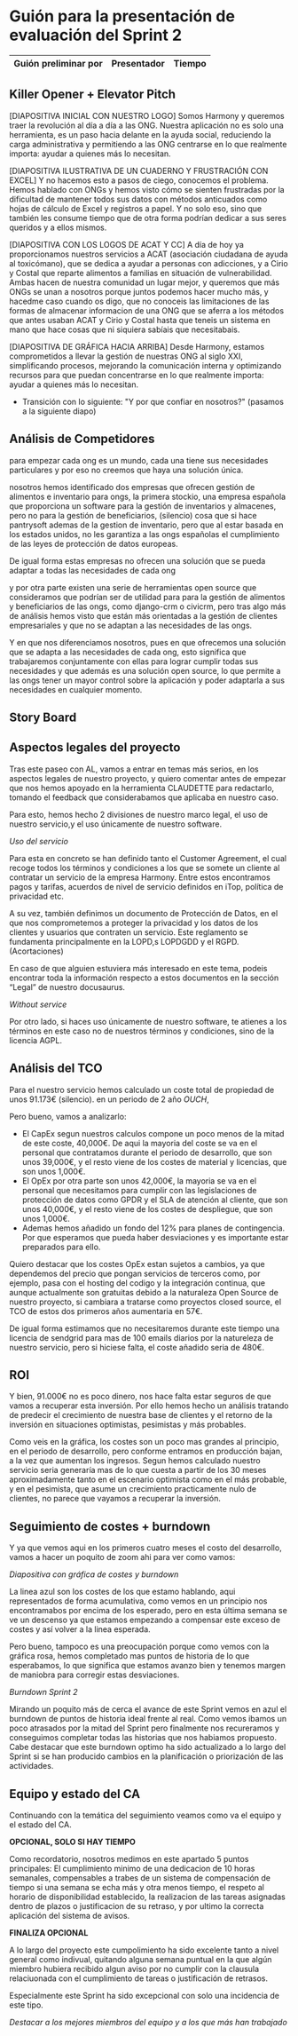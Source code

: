# Guión para la presentación de evaluación del Sprint 2

| Guión preliminar por | Presentador       | Tiempo  |
| -------------------- | ----------------- | ------  |

## Killer Opener + Elevator Pitch

[DIAPOSITIVA INICIAL CON NUESTRO LOGO]
Somos Harmony y queremos traer la revolución al día a día a las ONG. Nuestra aplicación no es solo una herramienta, es un paso hacia delante en la ayuda social, reduciendo la carga administrativa y
permitiendo a las ONG centrarse en lo que realmente importa: ayudar a quienes más lo necesitan.

[DIAPOSITIVA ILUSTRATIVA DE UN CUADERNO Y FRUSTRACIÓN CON EXCEL]
Y no hacemos esto a pasos de ciego, conocemos el problema. Hemos hablado con ONGs y hemos visto cómo se sienten frustradas por la dificultad de mantener todos sus datos con métodos anticuados como hojas de cálculo
de Excel y registros a papel. Y no solo eso, sino que también les consume tiempo que de otra forma podrían dedicar a sus seres queridos y a ellos mismos.

[DIAPOSITIVA CON LOS LOGOS DE ACAT Y CC]
A día de hoy ya proporcionamos nuestros servicios a ACAT (asociación ciudadana de ayuda al toxicómano), que se dedica a ayudar a personas con adicciones, y a Cirio y Costal que reparte alimentos a familias
en situación de vulnerabilidad. Ambas hacen de nuestra comunidad un lugar mejor, y queremos que más ONGs se unan a nosotros porque juntos podemos hacer mucho más, y hacedme caso cuando os digo, que no
conoceis las limitaciones de las formas de almacenar informacion de una ONG que se aferra a los métodos que antes usaban ACAT y Cirio y Costal hasta que teneis un sistema en mano que hace cosas que ni
siquiera sabíais que necesitabais.

[DIAPOSITIVA DE GRÁFICA HACIA ARRIBA]
Desde Harmony, estamos comprometidos a llevar la gestión de nuestras ONG al siglo XXI, simplificando procesos, mejorando la comunicación interna y optimizando recursos para que puedan concentrarse en lo que realmente
importa: ayudar a quienes más lo necesitan.

- Transición con lo siguiente:
  "Y por que confiar en nosotros?" (pasamos a la siguiente diapo)

## Análisis de Competidores

para empezar cada ong es un mundo, cada una tiene sus necesidades particulares y por eso no creemos que haya una solución única.

nosotros hemos identificado dos empresas que ofrecen gestión de alimentos e inventario para ongs, la primera stockio, una empresa española que proporciona un software para la gestión de inventarios y almacenes,
pero no para la gestión de beneficiarios, (silencio) cosa que si hace pantrysoft ademas de la gestion de inventario, pero que al estar basada en
los estados unidos, no les garantiza a las ongs españolas el cumplimiento de las leyes de protección de datos europeas.

De igual forma estas empresas no ofrecen una solución que se pueda adaptar a todas las necesidades de cada ong

y por otra parte existen una serie de herramientas open source que consideramos que podrían ser de utilidad para para la gestión de alimentos y beneficiarios de las ongs, como django-crm o civicrm,
pero tras algo más de análisis hemos visto que están más orientadas a la gestión de clientes empresariales y que no se adaptan a las necesidades de las ongs. 

Y en que nos diferenciamos nosotros, pues en que ofrecemos una solución que se adapta a las necesidades de cada ong, esto significa que trabajaremos conjuntamente con ellas para lograr cumplir todas sus necesidades
y que además es una solución open source, lo que permite a las ongs tener un mayor control sobre la aplicación y poder adaptarla a sus necesidades en cualquier momento.

## Story Board

## Aspectos legales del proyecto

Tras este paseo con AL, vamos a entrar en temas más serios, en los aspectos legales de nuestro proyecto, y quiero comentar antes de empezar que nos hemos apoyado en la herramienta CLAUDETTE para redactarlo,
tomando el feedback que considerabamos que aplicaba en nuestro caso.

Para esto, hemos hecho 2 divisiones de nuestro marco legal, el uso de nuestro  servicio,y el uso únicamente de nuestro software.

_Uso del servicio_

Para esta en concreto se han definido tanto el Customer Agreement, el cual recoge todos los términos y condiciones a los que se somete un cliente al contratar un servicio de la empresa Harmony. Entre estos encontramos pagos y tarifas, acuerdos de nivel de servicio definidos en iTop, política de privacidad etc.

A su vez, también definimos un documento de Protección de Datos, en el que nos comprometemos a proteger la privacidad  y los datos de los clientes y usuarios que contraten un servicio. Este reglamento se fundamenta principalmente en la LOPD,s LOPDGDD y el  RGPD. (Acortaciones)

En caso de que alguien estuviera más interesado en este tema, podeis encontrar toda la información respecto a estos documentos en la sección “Legal” de nuestro docusaurus.

_Without service_

Por otro lado, si haces uso únicamente de nuestro software, te atienes a los términos en este caso no de nuestros términos y condiciones, sino de la licencia AGPL.

## Análisis del TCO

Para el nuestro servicio hemos calculado un coste total de propiedad de unos 91.173€ (silencio). en un periodo de 2 año *OUCH*, 

Pero bueno, vamos a analizarlo:
- El CapEx segun nuestros calculos compone un poco menos de la mitad de este coste, 40,000€. De aqui la mayoria del coste se va en el personal que contratamos durante el periodo de desarrollo, que son
 unos 39,000€, y el resto viene de los costes de material y licencias, que son unos 1,000€.
- El OpEx por otra parte son unos 42,000€, la mayoria se va en el personal que necesitamos para cumplir con las legislaciones de protección de datos como GPDR y el SLA de atención al cliente, que son unos 40,000€,
y el resto viene de los costes de despliegue, que son unos 1,000€.
- Ademas hemos añadido un fondo del 12% para planes de contingencia. Por que esperamos que pueda haber desviaciones y es importante estar preparados para ello.

Quiero destacar que los costes OpEx estan sujetos a cambios, ya que dependemos del precio que pongan servicios de terceros como, por ejemplo, pasa con el hosting del codigo y la integración continua,
que aunque actualmente son gratuitas debido a la naturaleza Open Source de nuestro proyecto, si cambiara a tratarse como proyectos closed source, el TCO de estos dos primeros años aumentaria en 57€.

De igual forma estimamos que no necesitaremos durante este tiempo una licencia de sendgrid para mas de 100 emails diarios por la natureleza de nuestro servicio, pero si hiciese falta, el coste añadido
seria de 480€.

## ROI

Y bien, 91.000€ no es poco dinero, nos hace falta estar seguros de que vamos a recuperar esta inversión. Por ello hemos hecho un análisis tratando de predecir el crecimiento de nuestra base de clientes y
el retorno de la inversión en situaciones optimistas, pesimistas y más probables.

Como veis en la gráfica, los costes son un poco mas grandes al principio, en el periodo de desarrollo, pero conforme entramos en producción bajan, a la vez que aumentan los ingresos. Segun hemos calculado
nuestro servicio seria generaría mas de lo que cuesta a partir de los 30 meses aproximadamente tanto en el escenario optimista como en el más probable, y en el pesimista, que asume un crecimiento
practicamente nulo de clientes, no parece que vayamos a recuperar la inversión.

## Seguimiento de costes + burndown

Y ya que vemos aqui en los primeros cuatro meses el costo del desarrollo, vamos a hacer un poquito de zoom ahi para ver como vamos:

_Diapositiva con gráfica de costes y burndown_

La linea azul son los costes de los que estamo hablando, aqui representados de forma acumulativa, como vemos en un principio nos encontramabos por encima de los esperado, pero en esta última semana
se ve un descenso ya que estamos empezando a compensar este exceso de costes y así volver a la linea esperada.

Pero bueno, tampoco es una preocupación porque como vemos con la gráfica rosa, hemos completado mas puntos de historia de lo que esperabamos, lo que significa que estamos avanzo bien y tenemos margen de maniobra
para corregir estas desviaciones.

_Burndown Sprint 2_

Mirando un poquito más de cerca el avance de este Sprint vemos en azul el burndown de puntos de historia ideal frente al real. Como vemos ibamos un poco atrasados por la mitad del Sprint pero finalmente nos
recureramos y conseguimos completar todas las historias que nos habiamos propuesto. Cabe destacar que este burndown optimo ha sido actualizado a lo largo del Sprint si se han producido cambios en la
planificación o priorización de las actividades.

## Equipo y estado del CA

Continuando con la temática del seguimiento veamos como va el equipo y el estado del CA.

**OPCIONAL, SOLO SI HAY TIEMPO**

Como recordatorio, nosotros medimos en este apartado 5 puntos principales: El cumplimiento minimo de una dedicacion de 10 horas semanales, compensables a trabes de un sistema de compensación de tiempo
si una semana se echa más y otra menos tiempo, el respeto al horario de disponibilidad establecido, la realizacion de las tareas asignadas dentro de plazos o justificacion de su retraso, y por ultimo
la correcta aplicación del sistema de avisos.

**FINALIZA OPCIONAL**

A lo largo del proyecto este cumpolimiento ha sido excelente tanto a nivel general como indivual, quitando alguna semana puntual en la que algún miembro hubiera recibido algun aviso por no cumplir con
la clausula relaciuonada con el cumplimiento de tareas o justificación de retrasos.

Especialmente este Sprint ha sido excepcional con solo una incidencia de este tipo.

_Destacar a los mejores miembros del equipo y a los que más han trabajado_
